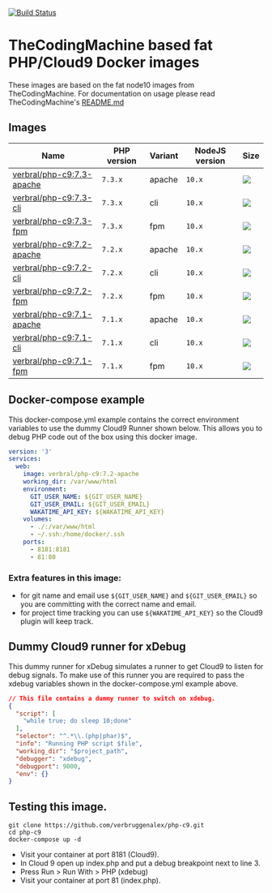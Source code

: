 [![Build Status](https://travis-ci.org/verbruggenalex/php-c9.svg?branch=master)](https://travis-ci.org/verbruggenalex/php-c9)
# TheCodingMachine based fat PHP/Cloud9 Docker images

These images are based on the fat node10 images from TheCodingMachine. For
documentation on usage please read TheCodingMachine's [README.md](https://github.com/thecodingmachine/docker-images-php/blob/v2/README.md#general-purpose-php-images-for-docker)

## Images

| Name                                                                    | PHP version                  |Variant | NodeJS version  | Size 
|-------------------------------------------------------------------------|------------------------------|--------|-----------------|------
| [verbral/php-c9:7.3-apache](https://github.com/verbruggenalex/php-c9/blob/master/Dockerfile.apache)   | `7.3.x` | apache  | `10.x`| [![](https://images.microbadger.com/badges/image/verbral/php-c9:7.3-apache.svg)](https://microbadger.com/images/verbral/php-c9:7.3-apache)
| [verbral/php-c9:7.3-cli](https://github.com/verbruggenalex/php-c9/blob/master/Dockerfile.cli)         | `7.3.x` | cli     | `10.x`| [![](https://images.microbadger.com/badges/image/verbral/php-c9:7.3-cli.svg)](https://microbadger.com/images/verbral/php-c9:7.3-cli)
| [verbral/php-c9:7.3-fpm](https://github.com/verbruggenalex/php-c9/blob/master/Dockerfile.fpm)         | `7.3.x` | fpm     | `10.x`| [![](https://images.microbadger.com/badges/image/verbral/php-c9:7.3-fpm.svg)](https://microbadger.com/images/verbral/php-c9:7.3-fpm)
| [verbral/php-c9:7.2-apache](https://github.com/verbruggenalex/php-c9/blob/master/Dockerfile.apache)   | `7.2.x` | apache  | `10.x`| [![](https://images.microbadger.com/badges/image/verbral/php-c9:7.3-apache.svg)](https://microbadger.com/images/verbral/php-c9:7.3-apache)
| [verbral/php-c9:7.2-cli](https://github.com/verbruggenalex/php-c9/blob/master/Dockerfile.cli)         | `7.2.x` | cli     | `10.x`| [![](https://images.microbadger.com/badges/image/verbral/php-c9:7.3-cli.svg)](https://microbadger.com/images/verbral/php-c9:7.3-cli)
| [verbral/php-c9:7.2-fpm](https://github.com/verbruggenalex/php-c9/blob/master/Dockerfile.fpm)         | `7.2.x` | fpm     | `10.x`| [![](https://images.microbadger.com/badges/image/verbral/php-c9:7.3-fpm.svg)](https://microbadger.com/images/verbral/php-c9:7.3-fpm)
| [verbral/php-c9:7.1-apache](https://github.com/verbruggenalex/php-c9/blob/master/Dockerfile.apache)   | `7.1.x` | apache  | `10.x`| [![](https://images.microbadger.com/badges/image/verbral/php-c9:7.3-apache.svg)](https://microbadger.com/images/verbral/php-c9:7.3-apache)
| [verbral/php-c9:7.1-cli](https://github.com/verbruggenalex/php-c9/blob/master/Dockerfile.cli)         | `7.1.x` | cli     | `10.x`| [![](https://images.microbadger.com/badges/image/verbral/php-c9:7.3-cli.svg)](https://microbadger.com/images/verbral/php-c9:7.3-cli)
| [verbral/php-c9:7.1-fpm](https://github.com/verbruggenalex/php-c9/blob/master/Dockerfile.fpm)         | `7.1.x` | fpm     | `10.x`| [![](https://images.microbadger.com/badges/image/verbral/php-c9:7.3-fpm.svg)](https://microbadger.com/images/verbral/php-c9:7.3-fpm)

## Docker-compose example

This docker-compose.yml example contains the correct environment variables to
use the dummy Cloud9 Runner shown below. This allows you to debug PHP code out
of the box using this docker image.

```yaml
version: '3'
services:
  web:
    image: verbral/php-c9:7.2-apache
    working_dir: /var/www/html
    environment:
      GIT_USER_NAME: ${GIT_USER_NAME}
      GIT_USER_EMAIL: ${GIT_USER_EMAIL}
      WAKATIME_API_KEY: ${WAKATIME_API_KEY}
    volumes:
      - ./:/var/www/html
      - ~/.ssh:/home/docker/.ssh
    ports:
      - 8181:8181
      - 81:80
```

### Extra features in this image:
- for git name and email use `${GIT_USER_NAME}` and `${GIT_USER_EMAIL}` so
  you are committing with the correct name and email.
- for project time tracking you can use `${WAKATIME_API_KEY}` so the Cloud9
  plugin will keep track.

## Dummy Cloud9 runner for xDebug

This dummy runner for xDebug simulates a runner to get Cloud9 to listen for
debug signals. To make use of this runner you are required to pass the xdebug
variables shown in the docker-compose.yml example above.

```json
// This file contains a dummy runner to switch on xdebug.
{
  "script": [
    "while true; do sleep 10;done"
  ],
  "selector": "^.*\\.(php|phar)$",
  "info": "Running PHP script $file",
  "working_dir": "$project_path",
  "debugger": "xdebug",
  "debugport": 9000,
  "env": {}
}
```

## Testing this image.

```
git clone https://github.com/verbruggenalex/php-c9.git
cd php-c9
docker-compose up -d
```

- Visit your container at port 8181 (Cloud9).
- In Cloud 9 open up index.php and put a debug breakpoint next to line 3.
- Press Run > Run With > PHP (xdebug)
- Visit your container at port 81 (index.php).
